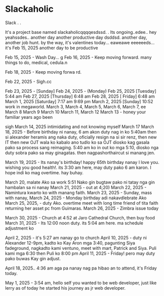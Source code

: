 # Slackaholic
Slack . . 

It's a project base named slackaholicqqqqesdssd.
.
Its ongoing..edee..
hey
 yeahssdes..
another day another productive day
dsddsd.
another day, another job hunt. by the way, it's valentines today...
eaweawe
 eeeeeeds...
it's Feb 15, 2025 another day to be productive 

Feb 15, 2025 - Wash Day...
g
Feb 16, 2025 - Keep moving forward. many things to do, medical, cedula.n

Feb 18, 2025 - Keep moving forwa rd.

Feb 22, 2025 - Sigh.cc

Feb 23, 2025 - [Sunday] 
Feb 24, 2025 - (Monday)
Feb 25, 2025 [Tuesday] 5:44 am
Feb 27, 2025 [Thursday] 6:48 am
Feb 28, 2025 [ Friday] 6:48 am
March 1, 2025 [Saturday] 7:17 am 9:69 pm
March 2, 2025 [Sunday] 10:52 work in megaworld.
March 3, 
March 4,
March 5,
March 6,
March 7,
ee
March 8
March 9
March 10
March 11, 
March 12
March 13 - honey your familiar years ago been 

sigh March 14, 2025 intimidating and not knowing myself
March 17
March 18, 2025 - Before birthday ni nanay, 6 am akon duty nag in ko 5:40am then si alexander heramis ang naka duty, oficially resign na si sir renz, then new IT then new OJT wala ko kabalo ano tudlo ko sa OJT diosko kag gasala pako sa process sang reimaging. 5:40 am ko in out ko mga 5:10, diosko nga duty sobra pako sa may ginagatas. then nagpashorthaircut si manang jen.

March 19, 2025 - Its nanay's birthday! happy 65th birthday nanay I love you. wishing you good health!. its 3:30 am here, may duty pako 6 am karon. I hope indi ko mag overtime. hay buhay.

March 20, malate Ako sa work 5:51 Nako gin bugtaw pako ni tatay nga gin hambalan sa ni nanay
March 21, 2025 - out at 4;20)
March 22, 2025 - Namintura kwarto ko with manang faith.
March 23, 2025 - Sunday, mass with nanay, 
March 24, 2025 - Monday birthday adi nakavdlebrate Ako
March 25, 2025, - duty Ako. overtime meet with long time friend of tita faith returning her asset pc from Guimaras.
March 26, 2025 - Zimbra issue today

March 30, 2025 - Church at 4:52 at Jaro Cathedral Church, then buy food
March 31, 2025 - Its 12:00 noon duty. its 5:04 am here. ma schedule adjustment ko 

April 2, 2025 - it's 5:27 am nanay go to church
April 10, 2025 - duty ni Alexander 12-9pm, kadto ko Kay Aron mga 3:40, pagunting Siya fadeground, nagkadto kami ventuno, meet with mart, Patrick and Siya. Puli kami mga 6:30 then Puli ko 8:00 pm 
April 11, 2025 - Friday! pero may duty pako buwas Kay gin adjust.

April 18, 2025.. 4:36 am aga pa nanay nag pa hibao an to attend, it's Friday today.

May 1, 2025 - 3:54 am, hello self you wanted to be web developer, just like lerry as of today he started his journey as jr web developer. 
